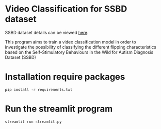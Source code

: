 # Video Classification for SSBD dataset

SSBD dataset details can be viewed [here](https://rolandgoecke.net/research/datasets/ssbd/).

This program aims to train a video classification model in order to
investigate the possibility of classifying the different flipping
characteristics based on the Self-Stimulatory Behaviours in the Wild for 
Autism Diagnosis Dataset (SSBD)

# Installation require packages

```
pip install -r requirements.txt
```

# Run the streamlit program

```
streamlit run streamlit.py
```